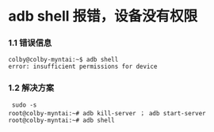 # adb shell 报错，设备没有权限

### 1.1 错误信息

```shell
colby@colby-myntai:~$ adb shell
error: insufficient permissions for device
```

### 1.2 解决方案

```shell
 sudo -s
root@colby-myntai:~# adb kill-server ； adb start-server
root@colby-myntai:~# adb shell

```



